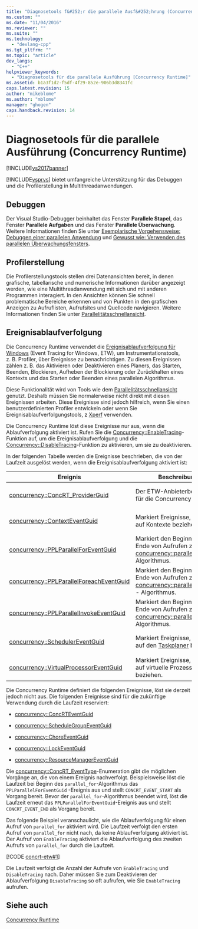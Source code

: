 ```yaml
---
title: "Diagnosetools f&#252;r die parallele Ausf&#252;hrung (Concurrency Runtime) | Microsoft Docs"
ms.custom: ""
ms.date: "11/04/2016"
ms.reviewer: ""
ms.suite: ""
ms.technology: 
  - "devlang-cpp"
ms.tgt_pltfrm: ""
ms.topic: "article"
dev_langs: 
  - "C++"
helpviewer_keywords: 
  - "Diagnosetools für die parallele Ausführung [Concurrency Runtime]"
ms.assetid: b1a3f1d2-f5df-4f29-852e-906b3d8341fc
caps.latest.revision: 15
author: "mikeblome"
ms.author: "mblome"
manager: "ghogen"
caps.handback.revision: 14
---
```

# Diagnosetools f&#252;r die parallele Ausf&#252;hrung (Concurrency Runtime)
[!INCLUDE[vs2017banner](../../assembler/inline/includes/vs2017banner.md)]

[!INCLUDE[vsprvs](../../assembler/masm/includes/vsprvs_md.md)] bietet umfangreiche Unterstützung für das Debuggen und die Profilerstellung in Multithreadanwendungen.  
  
## Debuggen  
 Der Visual Studio\-Debugger beinhaltet das Fenster **Parallele Stapel**, das Fenster **Parallele Aufgaben** und das Fenster **Parallele Überwachung**.  Weitere Informationen finden Sie unter [Exemplarische Vorgehensweise: Debuggen einer parallelen Anwendung](../Topic/Walkthrough:%20Debugging%20a%20Parallel%20Application.md) und [Gewusst wie: Verwenden des parallelen Überwachungsfensters](../Topic/How%20to:%20Use%20the%20Parallel%20Watch%20Window.md).  
  
## Profilerstellung  
 Die Profilerstellungstools stellen drei Datenansichten bereit, in denen grafische, tabellarische und numerische Informationen darüber angezeigt werden, wie eine Multithreadanwendung mit sich und mit anderen Programmen interagiert.  In den Ansichten können Sie schnell problematische Bereiche erkennen und von Punkten in den grafischen Anzeigen zu Aufruflisten, Aufrufsites und Quellcode navigieren.  Weitere Informationen finden Sie unter [Parallelitätsschnellansicht](../Topic/Concurrency%20Visualizer.md).  
  
## Ereignisablaufverfolgung  
 Die Concurrency Runtime verwendet die [Ereignisablaufverfolgung für Windows](http://msdn.microsoft.com/library/windows/desktop/bb968803) \(Event Tracing for Windows, ETW\), um Instrumentationstools, z. B. Profiler, über Ereignisse zu benachrichtigen.  Zu diesen Ereignissen zählen z. B. das Aktivieren oder Deaktivieren eines Planers, das Starten, Beenden, Blockieren, Aufheben der Blockierung oder Zurückhalten eines Kontexts und das Starten oder Beenden eines parallelen Algorithmus.  
  
 Diese Funktionalität wird von Tools wie dem [Parallelitätsschnellansicht](../Topic/Concurrency%20Visualizer.md) genutzt. Deshalb müssen Sie normalerweise nicht direkt mit diesen Ereignissen arbeiten.  Diese Ereignisse sind jedoch hilfreich, wenn Sie einen benutzerdefinierten Profiler entwickeln oder wenn Sie Ereignisablaufverfolgungstools, z [Xperf](http://go.microsoft.com/fwlink/?LinkID=160628) verwenden.  
  
 Die Concurrency Runtime löst diese Ereignisse nur aus, wenn die Ablaufverfolgung aktiviert ist.  Rufen Sie die [Concurrency::EnableTracing](../Topic/EnableTracing%20Function.md)\-Funktion auf, um die Ereignisablaufverfolgung und die [Concurrency::DisableTracing](../Topic/DisableTracing%20Function.md)\-Funktion zu aktivieren, um sie zu deaktivieren.  
  
 In der folgenden Tabelle werden die Ereignisse beschrieben, die von der Laufzeit ausgelöst werden, wenn die Ereignisablaufverfolgung aktiviert ist:  
  
|Ereignis|**Beschreibung**|Wert|  
|--------------|----------------------|----------|  
|[concurrency::ConcRT\_ProviderGuid](../Topic/ConcRT_ProviderGuid%20Constant.md)|Der ETW\-Anbieterbezeichner für die Concurrency Runtime.|`f7b697a3-4db5-4d3b-be71-c4d284e6592f`|  
|[concurrency::ContextEventGuid](../Topic/ContextEventGuid%20Constant.md)|Markiert Ereignisse, die sich auf Kontexte beziehen.|`5727a00f-50be-4519-8256-f7699871fecb`|  
|[concurrency::PPLParallelForEventGuid](../Topic/PPLParallelForEventGuid%20Constant.md)|Markiert den Beginn und das Ende von Aufrufen zu den [concurrency::parallel\_for](../Topic/parallel_for%20Function.md) \- Algorithmus.|`31c8da6b-6165-4042-8b92-949e315f4d84`|  
|[concurrency::PPLParallelForeachEventGuid](../Topic/PPLParallelForeachEventGuid%20Constant.md)|Markiert den Beginn und das Ende von Aufrufen zu den [concurrency::parallel\_for\_each](../Topic/parallel_for_each%20Function.md) \- Algorithmus.|`5cb7d785-9d66-465d-bae1-4611061b5434`|  
|[concurrency::PPLParallelInvokeEventGuid](../Topic/PPLParallelInvokeEventGuid%20Constant.md)|Markiert den Beginn und das Ende von Aufrufen zu den [concurrency::parallel\_invoke](../Topic/parallel_invoke%20Function.md) \- Algorithmus.|`d1b5b133-ec3d-49f4-98a3-464d1a9e4682`|  
|[concurrency::SchedulerEventGuid](../Topic/SchedulerEventGuid%20Constant.md)|Markiert Ereignisse, die sich auf den [Taskplaner](../../parallel/concrt/task-scheduler-concurrency-runtime.md) beziehen.|`e2091f8a-1e0a-4731-84a2-0dd57c8a5261`|  
|[concurrency::VirtualProcessorEventGuid](../Topic/VirtualProcessorEventGuid%20Constant.md)|Markiert Ereignisse, die sich auf virtuelle Prozessoren beziehen.|`2f27805f-1676-4ecc-96fa-7eb09d44302f`|  
  
 Die Concurrency Runtime definiert die folgenden Ereignisse, löst sie derzeit jedoch nicht aus.  Die folgenden Ereignisse sind für die zukünftige Verwendung durch die Laufzeit reserviert:  
  
-   [concurrency::ConcRTEventGuid](../Topic/ConcRTEventGuid%20Constant.md)  
  
-   [concurrency::ScheduleGroupEventGuid](../Topic/SchedulerEventGuid%20Constant.md)  
  
-   [concurrency::ChoreEventGuid](../Topic/ChoreEventGuid%20Constant.md)  
  
-   [concurrency::LockEventGuid](../Topic/LockEventGuid%20Constant.md)  
  
-   [concurrency::ResourceManagerEventGuid](../Topic/ResourceManagerEventGuid%20Constant.md)  
  
 Die [concurrency::ConcRT\_EventType](../Topic/ConcRT_EventType%20Enumeration.md)\-Enumeration gibt die möglichen Vorgänge an, die von einem Ereignis nachverfolgt.  Beispielsweise löst die Laufzeit bei Beginn des `parallel_for`\-Algorithmus das `PPLParallelForEventGuid` \-Ereignis aus und stellt `CONCRT_EVENT_START` als Vorgang bereit.  Bevor der `parallel_for`\-Algorithmus beendet wird, löst die Laufzeit erneut das `PPLParallelForEventGuid`\-Ereignis aus und stellt `CONCRT_EVENT_END` als Vorgang bereit.  
  
 Das folgende Beispiel veranschaulicht, wie die Ablaufverfolgung für einen Aufruf von `parallel_for` aktiviert wird.  Die Laufzeit verfolgt den ersten Aufruf von `parallel_for` nicht nach, da keine Ablaufverfolgung aktiviert ist.  Der Aufruf von `EnableTracing` aktiviert die Ablaufverfolgung des zweiten Aufrufs von `parallel_for` durch die Laufzeit.  
  
 [!CODE [concrt-etw#1](../CodeSnippet/VS_Snippets_ConcRT/concrt-etw#1)]  
  
 Die Laufzeit verfolgt die Anzahl der Aufrufe von `EnableTracing` und `DisableTracing` nach.  Daher müssen Sie zum Deaktivieren der Ablaufverfolgung `DisableTracing` so oft aufrufen, wie Sie `EnableTracing` aufrufen.  
  
## Siehe auch  
 [Concurrency Runtime](../../parallel/concrt/concurrency-runtime.md)